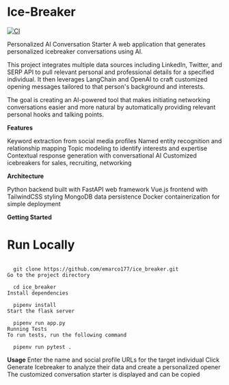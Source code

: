 # Ice-Breaker

[![CI](https://github.com/langchain-ai/langchain/actions/workflows/langchain_ci.yml/badge.svg)](https://github.com/langchain-ai/langchain/actions/workflows/langchain_ci.yml)

Personalized AI Conversation Starter
A web application that generates personalized icebreaker conversations using AI.

This project integrates multiple data sources including LinkedIn, Twitter, and SERP API to pull relevant personal and professional details for a specified individual. It then leverages LangChain and OpenAI to craft customized opening messages tailored to that person's background and interests.

The goal is creating an AI-powered tool that makes initiating networking conversations easier and more natural by automatically providing relevant personal hooks and talking points.

**Features**

Keyword extraction from social media profiles
Named entity recognition and relationship mapping
Topic modeling to identify interests and expertise
Contextual response generation with conversational AI
Customized icebreakers for sales, recruiting, networking

**Architecture**

Python backend built with FastAPI web framework
Vue.js frontend with TailwindCSS styling
MongoDB data persistence
Docker containerization for simple deployment

**Getting Started**

# Run Locally
```Clone the project

  git clone https://github.com/emarco177/ice_breaker.git
Go to the project directory

  cd ice_breaker
Install dependencies

  pipenv install
Start the flask server

  pipenv run app.py
Running Tests
To run tests, run the following command

  pipenv run pytest .
```
**Usage**
Enter the name and social profile URLs for the target individual
Click Generate Icebreaker to analyze their data and create a personalized opener
The customized conversation starter is displayed and can be copied

